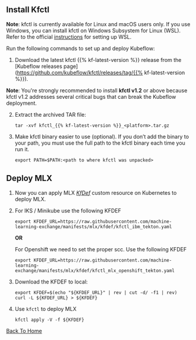 ## Install Kfctl

**Note**: kfctl is currently available for Linux and macOS users only. If you use Windows, you can install kfctl on Windows Subsystem for Linux (WSL). Refer to the official [instructions](https://docs.microsoft.com/en-us/windows/wsl/install-win10) for setting up WSL.

Run the following commands to set up and deploy Kubeflow:

1. Download the latest kfctl {{% kf-latest-version %}} release from the
  [Kubeflow releases 
  page](https://github.com/kubeflow/kfctl/releases/tag/{{% kf-latest-version %}}).
  
  **Note**: You're strongly recommended to install **kfctl v1.2** or above because kfctl v1.2 addresses several critical bugs that can break the Kubeflow deployment.

2. Extract the archived TAR file:

      ```shell
      tar -xvf kfctl_{{% kf-latest-version %}}_<platform>.tar.gz
      ```
3. Make kfctl binary easier to use (optional). If you don’t add the binary to your path, you must use the full path to the kfctl binary each time you run it.

      ```shell
      export PATH=$PATH:<path to where kfctl was unpacked>
      ```


## Deploy MLX

1. Now you can apply MLX [_KfDef_](https://www.kubeflow.org/docs/distributions/operator/introduction/#kubeflow-operator) custom resource on Kubernetes to deploy MLX.

2. For IKS / Minikube use the following KFDEF
    ```shell
    export KFDEF_URL=https://raw.githubusercontent.com/machine-learning-exchange/manifests/mlx/kfdef/kfctl_ibm_tekton.yaml
    ```

    **OR**

    For Openshift we need to set the proper scc. Use the following KFDEF
    ```shell
    export KFDEF_URL=https://raw.githubusercontent.com/machine-learning-exchange/manifests/mlx/kfdef/kfctl_mlx_openshift_tekton.yaml
    ```

3. Download the KFDEF to local:
    ```shell
    export KFDEF=$(echo "${KFDEF_URL}" | rev | cut -d/ -f1 | rev)
    curl -L ${KFDEF_URL} > ${KFDEF}
    ```

4. Use `kfctl` to deploy MLX
    ```shell
    kfctl apply -V -f ${KFDEF}
    ```

[Back To Home](../README.md)
